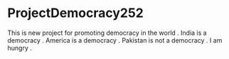 # ProjectDemocracy252
This is new project for promoting democracy in the world .
India is a democracy .
America is a democracy .
Pakistan is not a democracy .
I am hungry .
